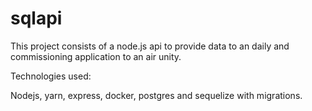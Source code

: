 # sqlapi
This project consists of a node.js api to provide data to an daily and commissioning application to an air unity.

Technologies used: 

Nodejs, yarn, express, docker, postgres and sequelize with migrations. 

